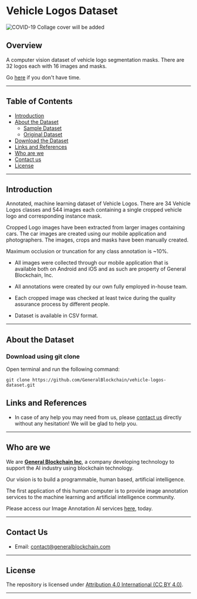 # Vehicle Logos Dataset

![COVID-19]()
Collage cover will be added

## Overview

A computer vision dataset of vehicle logo segmentation masks. There are 32
logos each with 16 images and masks.

Go [here](#download-the-dataset) if you don't have time.

---
<!--

-->
<!--
Introduction
• A computer vision dataset of vehicle logo segmentation masks. There are 32
logos each with 16 images and masks.
• Watch the short video overview to become familiar with the dataset.
https://drive.google.com/file/d/13o10ADNnK9MZf94GlUciy8C1ZWtnZw9_/view?usp=sharing
• This dataset release package has been created by the dataset production
team to support the marketing and sales efforts of this dataset. The package
consists of sample data and supporting promotional materials.
• The sample dataset contains 34 classes, and each class has 16 images and
16 masks.
• The images of logos in this dataset were cropped from larger images of cars
which were collected my our mobile app users. The images of cars are not
provided, apart from a small sample, and they can be sold to datasets users
who wish to do object detection of logos.
• Platform screenshots are provided showing datasets exploration and analyzing
a model which was created using the datasets to show what expected
performance of this dataset might be.
• A gif and video animation of a logo mask is provided which is beautiful.
• Marketing keywords are provided for SEO and Google Ads
• Listing documents are provided which contain the fields required to list the
dataset for sale on other platforms.
• Folder Contents
• Readme.txt
• Video Overview - Vehicle Logo Dataset.mp4
• Sample Dataset
• Images - Images containing vehicle logos (cropped from source images
of cars)
• Masks - Instance segmentation masks of vehicle logos
• Source Image Samples - A sample of images showing the original
source images of cars.
• structure.csv - Filenames and links between logo images and masks
• Platform Screenshots
• Dataset Exploration - 4 screenshots showing dataset exploration using
our platform.
• Model Performance - 6 screenshots showing an analysis of a model
trained with the dataset
• Marketing Material
• Promo Images - 5 images collected from the internet showing nice
vehicle logos on cars
• Annotation Animation - 1 gif and 1 video showing showing a mask
• Keywords.csv - List of marketing keywords related to the dataset
• Listings
-->

## Table of Contents

- [Introduction](#introduction)
- [About the Dataset](#about-the-dataset)
    - [Sample Dataset](#sample-dataset)
    - [Original Dataset](#original-dataset)
- [Download the Dataset](#download-the-dataset)
- [Links and References](#links-and-references)
- [Who are we](#who-are-we)
- [Contact us](#contact-us)
- [License](#license)

---

## Introduction

Annotated, machine learning dataset of Vehicle Logos. There are 34 Vehicle Logos classes and 544 images each containing a single cropped vehicle logo and corresponding instance mask.

Cropped Logo images have been extracted from larger images containing cars. The car images are created using our mobile application and photographers. The images, crops and masks have been manually created.

Maximum occlusion or truncation for any class annotation is ~10%.

  - All images were collected through our mobile application that is available both on Android and iOS and as such are property of General Blockchain, Inc.
  
  - All annotations were created by our own fully employed in-house team.
  
  - Each cropped image was checked at least twice during the quality assurance process by different people.
  
  - Dataset is available in CSV format.

---

## About the Dataset
<!--
This dataset is a total collection of 100 images with Segmentations of Chest X-ray Dataset of Novel Coronavirus (COVID-19) Cases. The annotation file is in COCO format.
<!--
Each annotation contains segmentations of Anatomical classes (Left lung, Right lung, Cardiomediastinum, Airways), Pathology classes (Ground glass opacities, Consolidation, Pleural effusion, Pneumothorax), Objects (Endotracheal tube, Central veinous line, Monitoring probes, Nasogastric tube, Chest tube, Tubings). Each image was manually annotated by qualified radiologists.
<!--
**Warning:** Do not claim diagnostic performance of a model without a clinical study!

---

## Download the Dataset
<!--
### Download the dataset as zip format
<!--
![Download zip](https://user-images.githubusercontent.com/33668152/88057901-8e323c80-cb84-11ea-85de-9835d979f6e7.png)
-->
### Download using git clone

Open terminal and run the following command:

```
git clone https://github.com/GeneralBlockchain/vehicle-logos-dataset.git
```

## Links and References
<!--
- Dataset homepage: https://github.com/GeneralBlockchain/covid-19-chest-xray-segmentations-dataset
<!--
- Repository: https://github.com/GeneralBlockchain/covid-19-chest-xray-segmentations-dataset.git
<!--
- Issue tracker: https://github.com/GeneralBlockchain/covid-19-chest-xray-segmentations-dataset/issues
<!--
- Image source: https://github.com/ieee8023/covid-chestxray-dataset
-->
<!--
- Joseph Paul Cohen, Paul Morrison, Lan Dao, "COVID-19 Image Data Collection" - [paper](https://arxiv.org/abs/2003.11597)
-->
<!--
- Joseph Paul Cohen, Paul Morrison, Lan Dao, Karsten Roth, Tim Q Duong, Marzyeh Ghassemi, "COVID-19 Image Data Collection: Prospective Predictions Are the Future" - [paper](https://arxiv.org/abs/2006.11988)
-->
- In case of any help you may need from us, please [contact us](#contact-us) directly without any hesitation! We will be glad to help you.

---

## Who are we

We are **[General Blockchain Inc](https://www.generalblockchain.com/)**, a company developing technology to support the AI industry using blockchain technology.

Our vision is to build a programmable, human based, artificial intelligence.

The first application of this human computer is to provide image annotation services to the machine learning and artificial intelligence community.

Please access our Image Annotation AI services [here](https://www.imageannotation.ai/), today.

---

## Contact Us

* Email: contact@generalblockchain.com

---

## License
<!--
Each image has license specified in the [metadata.csv](https://github.com/GeneralBlockchain/covid-19-chest-xray-segmentations-dataset/blob/master/metadata.csv) file. Including Apache 2.0, CC BY-NC-SA 4.0, CC BY 4.0.
-->
The repository is licensed under [Attribution 4.0 International (CC BY 4.0)](https://creativecommons.org/licenses/by/4.0/).

---




